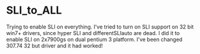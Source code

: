 # SLI_to_ALL
Trying to enable SLI on everything. 
I've tried to turn on SLI support on 32 bit 
win7+ drivers, since hyper SLI and differentSLIauto
are dead. 
I did it to enable SLI on 2x7900gs on dual 
pentium 3 platform. I've been changed 307.74
32 but driver and it had worked! 
